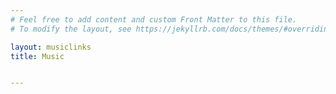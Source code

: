```yaml
---
# Feel free to add content and custom Front Matter to this file.
# To modify the layout, see https://jekyllrb.com/docs/themes/#overriding-theme-defaults

layout: musiclinks
title: Music


---
```


